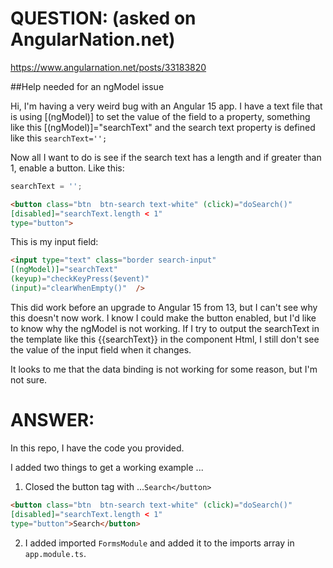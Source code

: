 # QUESTION: (asked on AngularNation.net)

https://www.angularnation.net/posts/33183820

##Help needed for an ngModel issue

Hi, I'm having a very weird bug with an Angular 15 app. I have a text file that is using  [(ngModel)] to set the value of the field to a property, something like this [(ngModel)]="searchText" and the search text property is defined like this `searchText='';`

Now all I want to do is see if the search text has a length and if greater than 1, enable a button. Like this:

```ts
searchText = '';
```

```html
<button class="btn  btn-search text-white" (click)="doSearch()"     
[disabled]="searchText.length < 1"    
type="button">
```

This is my input field:

```html
<input type="text" class="border search-input"  
[(ngModel)]="searchText"     
(keyup)="checkKeyPress($event)"    
(input)="clearWhenEmpty()"  />
```

This did work before an upgrade to Angular 15 from 13, but I can't see why this doesn't now work. I know I could make the button enabled, but I'd like to know why the ngModel is not working. If I try to output the searchText in the template like this {{searchText}} in the component Html, I still don't see the value of the input field when it changes.

It looks to me that the data binding is not working for some reason, but I'm not sure.

# ANSWER: 

In this repo, I have the code you provided.

I added two things to get a working example ...

1. Closed the button tag with ...`Search</button>`

```html
<button class="btn  btn-search text-white" (click)="doSearch()"     
[disabled]="searchText.length < 1"    
type="button">Search</button>
```

2. I added imported `FormsModule` and added it to the  imports array in `app.module.ts`.

